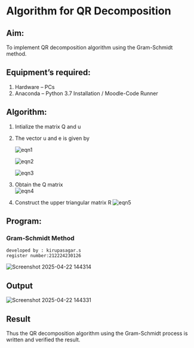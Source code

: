 # Algorithm for QR Decomposition
## Aim:
To implement QR decomposition algorithm using the Gram-Schmidt method.
## Equipment’s required:
1.	Hardware – PCs
2.	Anaconda – Python 3.7 Installation / Moodle-Code Runner
## Algorithm:
1.	Intialize the matrix Q and u
2.	The vector u and e is given by

    ![eqn1](./ex4.jpg)

    ![eqn2](./ex6.jpg)

    ![eqn3](./ex3.jpg)

3.	Obtain the Q matrix   
    ![eqn4](./ex1.jpg)
4.	Construct the upper triangular matrix R
    ![eqn5](./ex2.jpg)



## Program:
### Gram-Schmidt Method
```
developed by : kirupasagar.s
register number:212224230126
```

![Screenshot 2025-04-22 144314](https://github.com/user-attachments/assets/c44bad46-ee7c-4164-b977-c95050108d21)









## Output
![Screenshot 2025-04-22 144331](https://github.com/user-attachments/assets/9e15f90a-3196-4a4b-91a7-167d0703df7b)


## Result
Thus the QR decomposition algorithm using the Gram-Schmidt process is written and verified the result.
